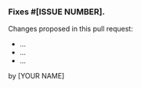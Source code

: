 ### Fixes #[ISSUE NUMBER].

Changes proposed in this pull request:

- ...
- ...
- ...

by [YOUR NAME]
